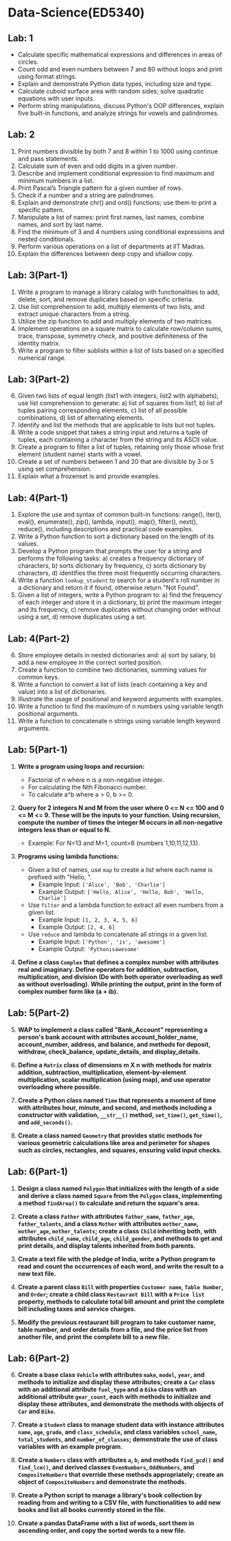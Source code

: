# Data-Science(ED5340)

## Lab: 1
- Calculate specific mathematical expressions and differences in areas of circles.
- Count odd and even numbers between 7 and 80 without loops and print using format strings.
- Explain and demonstrate Python data types, including size and type.
- Calculate cuboid surface area with random sides; solve quadratic equations with user inputs.
- Perform string manipulations, discuss Python's OOP differences, explain five built-in functions, and analyze strings for vowels and palindromes.

## Lab: 2
1. Print numbers divisible by both 7 and 8 within 1 to 1000 using continue and pass statements.
2. Calculate sum of even and odd digits in a given number.
3. Describe and implement conditional expression to find maximum and minimum numbers in a list.
4. Print Pascal’s Triangle pattern for a given number of rows.
5. Check if a number and a string are palindromes.
6. Explain and demonstrate chr() and ord() functions; use them to print a specific pattern.
7. Manipulate a list of names: print first names, last names, combine names, and sort by last name.
8. Find the minimum of 3 and 4 numbers using conditional expressions and nested conditionals.
9. Perform various operations on a list of departments at IIT Madras.
10. Explain the differences between deep copy and shallow copy.

## Lab: 3(Part-1)
1. Write a program to manage a library catalog with functionalities to add, delete, sort, and remove duplicates based on specific criteria.
2. Use list comprehension to add, multiply elements of two lists, and extract unique characters from a string.
3. Utilize the zip function to add and multiply elements of two matrices.
4. Implement operations on a square matrix to calculate row/column sums, trace, transpose, symmetry check, and positive definiteness of the identity matrix.
5. Write a program to filter sublists within a list of lists based on a specified numerical range.
## Lab: 3(Part-2)
6. Given two lists of equal length (list1 with integers, list2 with alphabets), use list comprehension to generate: a) list of squares from list1, b) list of tuples pairing corresponding elements, c) list of all possible combinations, d) list of alternating elements.
7. Identify and list the methods that are applicable to lists but not tuples.
8. Write a code snippet that takes a string input and returns a tuple of tuples, each containing a character from the string and its ASCII value.
9. Create a program to filter a list of tuples, retaining only those whose first element (student name) starts with a vowel.
10. Create a set of numbers between 1 and 20 that are divisible by 3 or 5 using set comprehension.
11. Explain what a frozenset is and provide examples.

## Lab: 4(Part-1)
1. Explore the use and syntax of common built-in functions: range(), iter(), eval(), enumerate(), zip(), lambda, input(), map(), filter(), next(), reduce(), including descriptions and practical code examples.
2. Write a Python function to sort a dictionary based on the length of its values.
3. Develop a Python program that prompts the user for a string and performs the following tasks: a) creates a frequency dictionary of characters, b) sorts dictionary by frequency, c) sorts dictionary by characters, d) identifies the three most frequently occurring characters.
4. Write a function `lookup_student` to search for a student's roll number in a dictionary and return it if found, otherwise return "Not Found".
5. Given a list of integers, write a Python program to: a) find the frequency of each integer and store it in a dictionary, b) print the maximum integer and its frequency, c) remove duplicates without changing order without using a set, d) remove duplicates using a set.
## Lab: 4(Part-2)
6. Store employee details in nested dictionaries and: a) sort by salary, b) add a new employee in the correct sorted position.
7. Create a function to combine two dictionaries, summing values for common keys.
8. Write a function to convert a list of lists (each containing a key and value) into a list of dictionaries.
9. Illustrate the usage of positional and keyword arguments with examples.
10. Write a function to find the maximum of n numbers using variable length positional arguments.
11. Write a function to concatenate n strings using variable length keyword arguments.

## Lab: 5(Part-1)
1. **Write a program using loops and recursion:**
    - Factorial of n where n is a non-negative integer.
    - For calculating the Nth Fibonacci number.
    - To calculate a^b where a > 0, b >= 0.

2. **Query for 2 integers N and M from the user where 0 <= N <= 100 and 0 <= M <= 9. These will be the inputs to your function. Using recursion, compute the number of times the integer M occurs in all non-negative integers less than or equal to N.**
    - Example: For N=13 and M=1, count=6 (numbers 1,10,11,12,13).

3. **Programs using lambda functions:**
    - Given a list of names, use `map` to create a list where each name is prefixed with "Hello, ".
        - Example Input: `['Alice', 'Bob', 'Charlie']`
        - Example Output: `['Hello, Alice', 'Hello, Bob', 'Hello, Charlie']`
    - Use `filter` and a lambda function to extract all even numbers from a given list.
        - Example Input: `[1, 2, 3, 4, 5, 6]`
        - Example Output: `[2, 4, 6]`
    - Use `reduce` and lambda to concatenate all strings in a given list.
        - Example Input: `['Python', 'is', 'awesome']`
        - Example Output: `'Pythonisawesome'`

4. **Define a class `Complex` that defines a complex number with attributes real and imaginary. Define operators for addition, subtraction, multiplication, and division (Do with both operator overloading as well as without overloading). While printing the output, print in the form of complex number form like (a + ib).**

## Lab: 5(Part-2)
5. **WAP to implement a class called "Bank_Account" representing a person's bank account with attributes account_holder_name, account_number, address, and balance, and methods for deposit, withdraw, check_balance, update_details, and display_details.**

6. **Define a `Matrix` class of dimensions m X n with methods for matrix addition, subtraction, multiplication, element-by-element multiplication, scalar multiplication (using map), and use operator overloading where possible.**

7. **Create a Python class named `Time` that represents a moment of time with attributes hour, minute, and second, and methods including a constructor with validation, `__str__()` method, `set_time()`, `get_time()`, and `add_seconds()`.**

8. **Create a class named `Geometry` that provides static methods for various geometric calculations like area and perimeter for shapes such as circles, rectangles, and squares, ensuring valid input checks.**


## Lab: 6(Part-1)
1. **Design a class named `Polygon` that initializes with the length of a side and derive a class named `Square` from the `Polygon` class, implementing a method `findArea()` to calculate and return the square's area.**

2. **Create a class `Father` with attributes `father_name`, `father_age`, `father_talents`, and a class `Mother` with attributes `mother_name`, `mother_age`, `mother_talents`; create a class `Child` inheriting both, with attributes `child_name`, `child_age`, `child_gender`, and methods to get and print details, and display talents inherited from both parents.**

3. **Create a text file with the pledge of India, write a Python program to read and count the occurrences of each word, and write the result to a new text file.**

4. **Create a parent class `Bill` with properties `Customer name`, `Table Number`, and `Order`; create a child class `Restaurant Bill` with a `Price list` property, methods to calculate total bill amount and print the complete bill including taxes and service charges.**

5. **Modify the previous restaurant bill program to take customer name, table number, and order details from a file, and the price list from another file, and print the complete bill to a new file.**


## Lab: 6(Part-2)
6. **Create a base class `Vehicle` with attributes `make`, `model`, `year`, and methods to initialize and display these attributes; create a `Car` class with an additional attribute `fuel_type` and a `Bike` class with an additional attribute `gear_count`, each with methods to initialize and display these attributes, and demonstrate the methods with objects of `Car` and `Bike`.**

7. **Create a `Student` class to manage student data with instance attributes `name`, `age`, `grade`, and `class_schedule`, and class variables `school_name`, `total_students`, and `number_of_classes`; demonstrate the use of class variables with an example program.**

8. **Create a `Numbers` class with attributes `a`, `b`, and methods `find_gcd()` and `find_lcm()`, and derived classes `EvenNumbers`, `OddNumbers`, and `CompositeNumbers` that override these methods appropriately; create an object of `CompositeNumbers` and demonstrate the methods.**

9. **Create a Python script to manage a library's book collection by reading from and writing to a CSV file, with functionalities to add new books and list all books currently stored in the file.**

10. **Create a pandas DataFrame with a list of words, sort them in ascending order, and copy the sorted words to a new file.**







